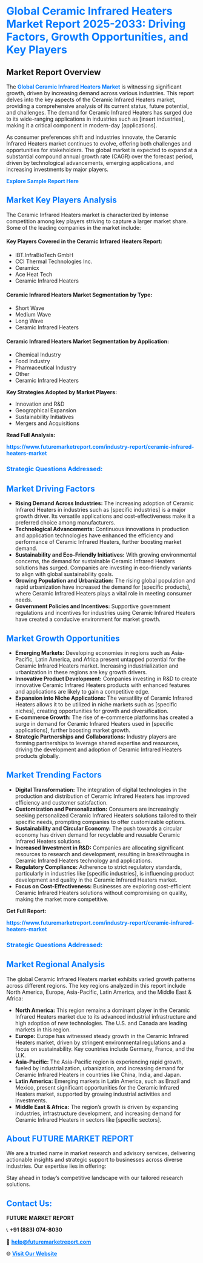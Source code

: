 <h1 style="color: #007BFF;">Global Ceramic Infrared Heaters Market Report 2025-2033: Driving Factors, Growth Opportunities, and Key Players</h1>

<section id="overview">
<h2>Market Report Overview</h2>
<p>The <a href="https://www.futuremarketreport.com/industry-report/ceramic-infrared-heaters-market" style="color: #007BFF; text-decoration: none;"><strong>Global Ceramic Infrared Heaters Market</strong></a> is witnessing significant growth, driven by increasing demand across various industries. This report delves into the key aspects of the Ceramic Infrared Heaters market, providing a comprehensive analysis of its current status, future potential, and challenges. The demand for Ceramic Infrared Heaters has surged due to its wide-ranging applications in industries such as [insert industries], making it a critical component in modern-day [applications].</p>
<p>As consumer preferences shift and industries innovate, the Ceramic Infrared Heaters market continues to evolve, offering both challenges and opportunities for stakeholders. The global market is expected to expand at a substantial compound annual growth rate (CAGR) over the forecast period, driven by technological advancements, emerging applications, and increasing investments by major players.</p>
</section>

<section id="overview">
<p><a href="https://www.futuremarketreport.com/request-sample/reportId=110317" style="color: #007BFF; text-decoration: none;"><strong>Explore Sample Report Here</strong></a></p>
</section>

<section id="key-players">
<h2 style="color: #007BFF;">Market Key Players Analysis</h2>
<p>The Ceramic Infrared Heaters market is characterized by intense competition among key players striving to capture a larger market share. Some of the leading companies in the market include:</p>
<h4>Key Players Covered in the Ceramic Infrared Heaters Report:</h4>
<ul><li>IBT.InfraBioTech GmbH</li><li>CCI Thermal Technologies Inc.</li><li>Ceramicx</li><li>Ace Heat Tech</li><li>Ceramic Infrared Heaters</li></ul>
<h4>Ceramic Infrared Heaters Market Segmentation by Type:</h4>
<ul><li>Short Wave</li><li>Medium Wave</li><li>Long Wave</li><li>Ceramic Infrared Heaters</li></ul>

<h4>Ceramic Infrared Heaters Market Segmentation by Application:</h4>
<ul><li>Chemical Industry</li><li>Food Industry</li><li>Pharmaceutical Industry</li><li>Other</li><li>Ceramic Infrared Heaters</li></ul>
<p><strong>Key Strategies Adopted by Market Players:</strong></p>
<ul>
<li>Innovation and R&D</li>
<li>Geographical Expansion</li>
<li>Sustainability Initiatives</li>
<li>Mergers and Acquisitions</li>
</ul>
</section>

<section>
<p><strong>Read Full Analysis: </strong></p><a href="https://www.futuremarketreport.com/industry-report/ceramic-infrared-heaters-market" style="color: #007BFF; text-decoration: none;"><strong>https://www.futuremarketreport.com/industry-report/ceramic-infrared-heaters-market</strong></a>
<h3 style="color: #007BFF;">Strategic Questions Addressed:</h3>
</section>

<section id="driving-factors">
<h2 style="color: #007BFF;">Market Driving Factors</h2>
<ul>
<li><strong>Rising Demand Across Industries:</strong> The increasing adoption of Ceramic Infrared Heaters in industries such as [specific industries] is a major growth driver. Its versatile applications and cost-effectiveness make it a preferred choice among manufacturers.</li>
<li><strong>Technological Advancements:</strong> Continuous innovations in production and application technologies have enhanced the efficiency and performance of Ceramic Infrared Heaters, further boosting market demand.</li>
<li><strong>Sustainability and Eco-Friendly Initiatives:</strong> With growing environmental concerns, the demand for sustainable Ceramic Infrared Heaters solutions has surged. Companies are investing in eco-friendly variants to align with global sustainability goals.</li>
<li><strong>Growing Population and Urbanization:</strong> The rising global population and rapid urbanization have increased the demand for [specific products], where Ceramic Infrared Heaters plays a vital role in meeting consumer needs.</li>
<li><strong>Government Policies and Incentives:</strong> Supportive government regulations and incentives for industries using Ceramic Infrared Heaters have created a conducive environment for market growth.</li>
</ul>
</section>

<section id="growth-opportunities">
<h2 style="color: #007BFF;">Market Growth Opportunities</h2>
<ul>
<li><strong>Emerging Markets:</strong> Developing economies in regions such as Asia-Pacific, Latin America, and Africa present untapped potential for the Ceramic Infrared Heaters market. Increasing industrialization and urbanization in these regions are key growth drivers.</li>
<li><strong>Innovative Product Development:</strong> Companies investing in R&D to create innovative Ceramic Infrared Heaters products with enhanced features and applications are likely to gain a competitive edge.</li>
<li><strong>Expansion into Niche Applications:</strong> The versatility of Ceramic Infrared Heaters allows it to be utilized in niche markets such as [specific niches], creating opportunities for growth and diversification.</li>
<li><strong>E-commerce Growth:</strong> The rise of e-commerce platforms has created a surge in demand for Ceramic Infrared Heaters used in [specific applications], further boosting market growth.</li>
<li><strong>Strategic Partnerships and Collaborations:</strong> Industry players are forming partnerships to leverage shared expertise and resources, driving the development and adoption of Ceramic Infrared Heaters products globally.</li>
</ul>
</section>

<section id="trending-factors">
<h2 style="color: #007BFF;">Market Trending Factors</h2>
<ul>
<li><strong>Digital Transformation:</strong> The integration of digital technologies in the production and distribution of Ceramic Infrared Heaters has improved efficiency and customer satisfaction.</li>
<li><strong>Customization and Personalization:</strong> Consumers are increasingly seeking personalized Ceramic Infrared Heaters solutions tailored to their specific needs, prompting companies to offer customizable options.</li>
<li><strong>Sustainability and Circular Economy:</strong> The push towards a circular economy has driven demand for recyclable and reusable Ceramic Infrared Heaters solutions.</li>
<li><strong>Increased Investment in R&D:</strong> Companies are allocating significant resources to research and development, resulting in breakthroughs in Ceramic Infrared Heaters technology and applications.</li>
<li><strong>Regulatory Compliance:</strong> Adherence to strict regulatory standards, particularly in industries like [specific industries], is influencing product development and quality in the Ceramic Infrared Heaters market.</li>
<li><strong>Focus on Cost-Effectiveness:</strong> Businesses are exploring cost-efficient Ceramic Infrared Heaters solutions without compromising on quality, making the market more competitive.</li>
</ul>
</section>

<section>
<p><strong>Get Full Report: </strong></p><a href="https://www.futuremarketreport.com/industry-report/ceramic-infrared-heaters-market" style="color: #007BFF; text-decoration: none;"><strong>https://www.futuremarketreport.com/industry-report/ceramic-infrared-heaters-market</strong></a>
<h3 style="color: #007BFF;">Strategic Questions Addressed:</h3>
</section>


<section id="regional-analysis">
<h2 style="color: #007BFF;">Market Regional Analysis</h2>
<p>The global Ceramic Infrared Heaters market exhibits varied growth patterns across different regions. The key regions analyzed in this report include North America, Europe, Asia-Pacific, Latin America, and the Middle East & Africa:</p>
<ul>
<li><strong>North America:</strong> This region remains a dominant player in the Ceramic Infrared Heaters market due to its advanced industrial infrastructure and high adoption of new technologies. The U.S. and Canada are leading markets in this region.</li>
<li><strong>Europe:</strong> Europe has witnessed steady growth in the Ceramic Infrared Heaters market, driven by stringent environmental regulations and a focus on sustainability. Key countries include Germany, France, and the U.K.</li>
<li><strong>Asia-Pacific:</strong> The Asia-Pacific region is experiencing rapid growth, fueled by industrialization, urbanization, and increasing demand for Ceramic Infrared Heaters in countries like China, India, and Japan.</li>
<li><strong>Latin America:</strong> Emerging markets in Latin America, such as Brazil and Mexico, present significant opportunities for the Ceramic Infrared Heaters market, supported by growing industrial activities and investments.</li>
<li><strong>Middle East & Africa:</strong> The region’s growth is driven by expanding industries, infrastructure development, and increasing demand for Ceramic Infrared Heaters in sectors like [specific sectors].</li>
</ul>
</section>

<footer>
<h2 style="color: #007BFF;">About FUTURE MARKET REPORT</h2>
<p>We are a trusted name in market research and advisory services, delivering actionable insights and strategic support to businesses across diverse industries. Our expertise lies in offering:</p>

<p>Stay ahead in today’s competitive landscape with our tailored research solutions.</p>

<h2 style="color: #007BFF;">Contact Us:</h2>
<p><strong>FUTURE MARKET REPORT</strong></p>
<p>📞 <strong>+91 (883) 074-8030</strong></p>
<p>📧 <strong><a href="mailto:help@futuremarketreport.com" style="color: #007BFF;">help@futuremarketreport.com</a></strong></p>
<p>🌐 <strong><a href="https://www.futuremarketreport.com/" style="color: #007BFF;">Visit Our Website</a></strong></p>
</footer>